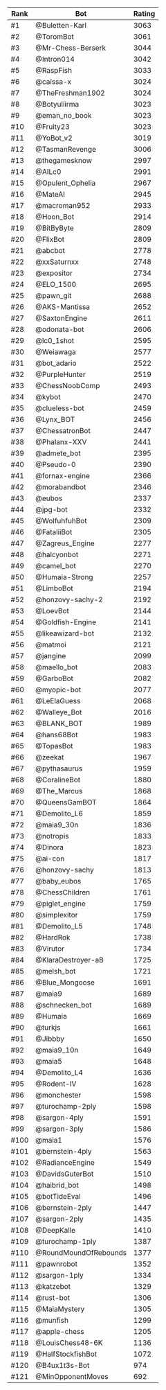Rank|Bot|Rating
---|---|---
#1|@Buletten-Karl|3063
#2|@ToromBot|3061
#3|@Mr-Chess-Berserk|3044
#4|@Intron014|3042
#5|@RaspFish|3033
#6|@caissa-x|3024
#7|@TheFreshman1902|3024
#8|@Botyuliirma|3023
#9|@eman_no_book|3023
#10|@Fruity23|3023
#11|@YoBot_v2|3019
#12|@TasmanRevenge|3006
#13|@thegamesknow|2997
#14|@AILc0|2991
#15|@Opulent_Ophelia|2967
#16|@MateAI|2945
#17|@macroman952|2933
#18|@Hoon_Bot|2914
#19|@BitByByte|2809
#20|@FlixBot|2809
#21|@abcbot|2778
#22|@xxSaturnxx|2748
#23|@expositor|2734
#24|@ELO_1500|2695
#25|@pawn_git|2688
#26|@AKS-Mantissa|2652
#27|@SaxtonEngine|2611
#28|@odonata-bot|2606
#29|@lc0_1shot|2595
#30|@Weiawaga|2577
#31|@bot_adario|2522
#32|@PurpleHunter|2519
#33|@ChessNoobComp|2493
#34|@kybot|2470
#35|@clueless-bot|2459
#36|@Lynx_BOT|2456
#37|@ChessatronBot|2447
#38|@Phalanx-XXV|2441
#39|@admete_bot|2395
#40|@Pseudo-0|2390
#41|@fornax-engine|2366
#42|@morabandbot|2346
#43|@eubos|2337
#44|@jpg-bot|2332
#45|@WolfuhfuhBot|2309
#46|@FataliiBot|2305
#47|@Zagreus_Engine|2277
#48|@halcyonbot|2271
#49|@camel_bot|2270
#50|@Humaia-Strong|2257
#51|@LimboBot|2194
#52|@honzovy-sachy-2|2192
#53|@LoevBot|2144
#54|@Goldfish-Engine|2141
#55|@likeawizard-bot|2132
#56|@matmoi|2121
#57|@jangine|2099
#58|@maello_bot|2083
#59|@GarboBot|2082
#60|@myopic-bot|2077
#61|@LeElaGuess|2068
#62|@Walleye_Bot|2016
#63|@BLANK_BOT|1989
#64|@hans68Bot|1983
#65|@TopasBot|1983
#66|@zeekat|1967
#67|@pythasaurus|1959
#68|@CoralineBot|1880
#69|@The_Marcus|1868
#70|@QueensGamBOT|1864
#71|@Demolito_L6|1859
#72|@maia9_30n|1836
#73|@notropis|1833
#74|@Dinora|1823
#75|@ai-con|1817
#76|@honzovy-sachy|1813
#77|@baby_eubos|1765
#78|@ChessChildren|1761
#79|@piglet_engine|1759
#80|@simplexitor|1759
#81|@Demolito_L5|1748
#82|@HardRok|1738
#83|@Virutor|1734
#84|@KlaraDestroyer-aB|1725
#85|@melsh_bot|1721
#86|@Blue_Mongoose|1691
#87|@maia9|1689
#88|@schnecken_bot|1689
#89|@Humaia|1669
#90|@turkjs|1661
#91|@Jibbby|1650
#92|@maia9_10n|1649
#93|@maia5|1648
#94|@Demolito_L4|1636
#95|@Rodent-IV|1628
#96|@monchester|1598
#97|@turochamp-2ply|1598
#98|@sargon-4ply|1591
#99|@sargon-3ply|1586
#100|@maia1|1576
#101|@bernstein-4ply|1563
#102|@RadianceEngine|1549
#103|@DavidsGuterBot|1510
#104|@haibrid_bot|1498
#105|@botTideEval|1496
#106|@bernstein-2ply|1447
#107|@sargon-2ply|1435
#108|@DeepKalle|1410
#109|@turochamp-1ply|1387
#110|@RoundMoundOfRebounds|1377
#111|@pawnrobot|1352
#112|@sargon-1ply|1334
#113|@katzebot|1329
#114|@rust-bot|1306
#115|@MaiaMystery|1305
#116|@munfish|1299
#117|@apple-chess|1205
#118|@LouisChess48-6K|1136
#119|@HalfStockfishBot|1072
#120|@B4ux1t3s-Bot|974
#121|@MinOpponentMoves|692
